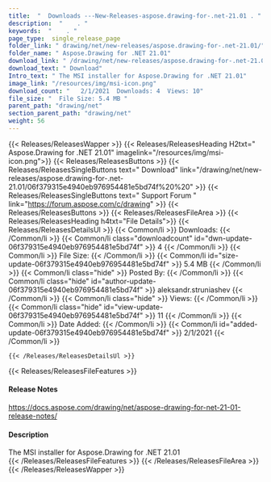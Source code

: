 ```yaml
---
title:  "  Downloads ---New-Releases-aspose.drawing-for-.net-21.01 . " 
description:  "    . " 
keywords:  "    . " 
page_type:  single_release_page
folder_link: " drawing/net/new-releases/aspose.drawing-for-.net-21.01/"
folder_name: " Aspose.Drawing for .NET 21.01"
download_link: " /drawing/net/new-releases/aspose.drawing-for-.net-21.01/06f379315e4940eb976954481e5bd74f"
download_text: " Download"
Intro_text: " The MSI installer for Aspose.Drawing for .NET 21.01"
image_link: "/resources/img/msi-icon.png"
download_count: "   2/1/2021  Downloads: 4  Views: 10"
file_size: "  File Size: 5.4 MB "
parent_path: "drawing/net"
section_parent_path: "drawing/net"
weight: 56
---
```


{{< Releases/ReleasesWapper >}}
  {{< Releases/ReleasesHeading H2txt=" Aspose.Drawing for .NET 21.01" imagelink="/resources/img/msi-icon.png">}}
  {{< Releases/ReleasesButtons >}}
    {{< Releases/ReleasesSingleButtons text=" Download" link="/drawing/net/new-releases/aspose.drawing-for-.net-21.01/06f379315e4940eb976954481e5bd74f%20%20" >}}
    {{< Releases/ReleasesSingleButtons text=" Support Forum " link="https://forum.aspose.com/c/drawing" >}}
  {{< Releases/ReleasesButtons >}}
  {{< Releases/ReleasesFileArea >}}
    {{< Releases/ReleasesHeading h4txt="File Details">}}
    {{< Releases/ReleasesDetailsUl >}}
            {{< Common/li  >}} Downloads: {{< /Common/li >}} 
      {{< Common/li class="downloadcount" id="dwn-update-06f379315e4940eb976954481e5bd74f" >}} 4 {{< /Common/li >}} 
      {{< Common/li  >}} File Size: {{< /Common/li >}} 
      {{< Common/li id="size-update-06f379315e4940eb976954481e5bd74f" >}} 5.4 MB {{< /Common/li >}} 
      {{< Common/li  class="hide" >}} Posted By: {{< /Common/li >}} 
      {{< Common/li class="hide" id="author-update-06f379315e4940eb976954481e5bd74f" >}} aleksandr.struniashev {{< /Common/li >}} 
      {{< Common/li class="hide"  >}} Views: {{< /Common/li >}} 
      {{< Common/li class="hide" id="view-update-06f379315e4940eb976954481e5bd74f" >}} 11 {{< /Common/li >}} 
      {{< Common/li  >}} Date Added: {{< /Common/li >}} 
      {{< Common/li id="added-update-06f379315e4940eb976954481e5bd74f" >}} 2/1/2021 {{< /Common/li >}} 

    {{< /Releases/ReleasesDetailsUl >}}

  {{< Releases/ReleasesFileFeatures >}}
      <h4>Release Notes</h4><div><a href="https://docs.aspose.com/drawing/net/aspose-drawing-for-net-21-01-release-notes/">https://docs.aspose.com/drawing/net/aspose-drawing-for-net-21-01-release-notes/</a></div><h4>Description</h4><div class="HTMLDescription">The MSI installer for Aspose.Drawing for .NET 21.01</div>
  {{< /Releases/ReleasesFileFeatures >}}
 {{< /Releases/ReleasesFileArea >}}
{{< /Releases/ReleasesWapper >}}


